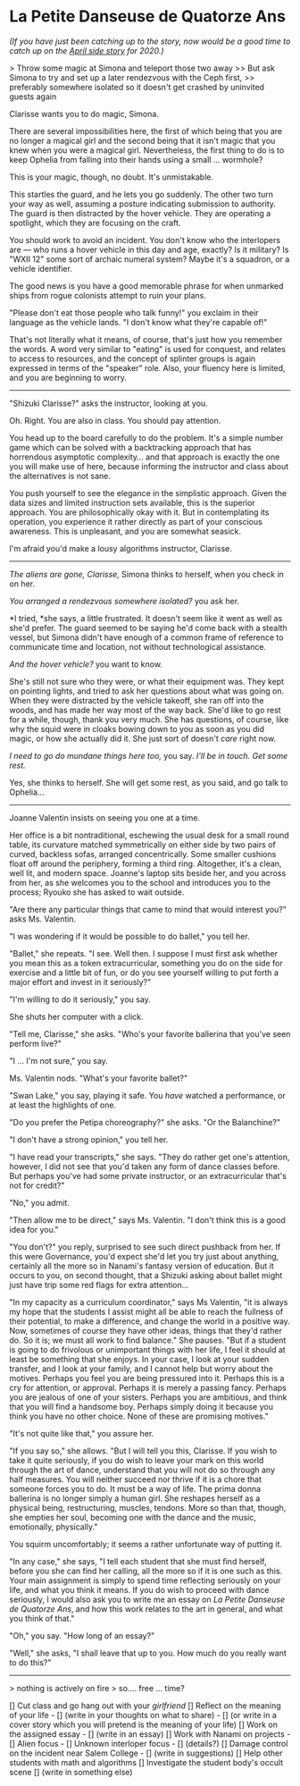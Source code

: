 # La Petite Danseuse de Quatorze Ans

*(If you have just been catching up to the story, now would be a good time to catch up on the [April side story](https://forums.sufficientvelocity.com/threads/clarisse-quest-now-in-part-ii-revolutionary-girl-clarisse-a-pmmm-tts-quest.44100/5/reader/#post-14837008) for 2020.)*

\> Throw some magic at Simona and teleport those two away
\>> But ask Simona to try and set up a later rendezvous with the Ceph first,
\>> preferably somewhere isolated so it doesn't get crashed by uninvited guests again

Clarisse wants you to do magic, Simona.

There are several impossibilities here, the first of which being that you are no longer a magical girl and the second being that it isn't magic that you knew when you were a magical girl. Nevertheless, the first thing to do is to keep Ophelia from falling into their hands using a small … wormhole?

This is your magic, though, no doubt. It's unmistakable.

This startles the guard, and he lets you go suddenly. The other two turn your way as well, assuming a posture indicating submission to authority. The guard is then distracted by the hover vehicle. They are operating a spotlight, which they are focusing on the craft.

You should work to avoid an incident. You don't know who the interlopers are — who runs a hover vehicle in this day and age, exactly? Is it military? Is "WXII 12" some sort of archaic numeral system? Maybe it's a squadron, or a vehicle identifier.

The good news is you have a good memorable phrase for when unmarked ships from rogue colonists attempt to ruin your plans.

"Please don't eat those people who talk funny!" you exclaim in their language as the vehicle lands. "I don't know what they're capable of!"

That's not literally what it means, of course, that's just how you remember the words. A word very similar to "eating" is used for conquest, and relates to access to resources, and the concept of splinter groups is again expressed in terms of the "speaker" role. Also, your fluency here is limited, and you are beginning to worry.

***

"Shizuki Clarisse?" asks the instructor, looking at you.

Oh. Right. You are also in class. You should pay attention.

You head up to the board carefully to do the problem. It's a simple number game which can be solved with a backtracking approach that has horrendous asymptotic complexity… and that approach is exactly the one you will make use of here, because informing the instructor and class about the alternatives is not sane.

You push yourself to see the elegance in the simplistic approach. Given the data sizes and limited instruction sets available, this is the superior approach. You are philosophically okay with it. But in contemplating its operation, you experience it rather directly as part of your conscious awareness. This is unpleasant, and you are somewhat seasick.

I'm afraid you'd make a lousy algorithms instructor, Clarisse.

***

*The aliens are gone, Clarisse,* Simona thinks to herself, when you check in on her.

*You arranged a rendezvous somewhere isolated?* you ask her.

\*I tried, \*she says, a little frustrated. It doesn't seem like it went as well as she'd prefer. The guard seemed to be saying he'd come back with a stealth vessel, but Simona didn't have enough of a common frame of reference to communicate time and location, not without technological assistance.

*And the hover vehicle?* you want to know.

She's still not sure who they were, or what their equipment was. They kept on pointing lights, and tried to ask her questions about what was going on. When they were distracted by the vehicle takeoff, she ran off into the woods, and has made her way most of the way back. She'd like to go rest for a while, though, thank you very much. She has questions, of course, like why the squid were in cloaks bowing down to you as soon as you did magic, or how she actually did it. She just sort of doesn't *care* right now.

*I need to go do mundane things here too,* you say. *I'll be in touch. Get some rest.*

Yes, she thinks to herself. She will get some rest, as you said, and go talk to Ophelia...

***

Joanne Valentin insists on seeing you one at a time.

Her office is a bit nontraditional, eschewing the usual desk for a small round table, its curvature matched symmetrically on either side by two pairs of curved, backless sofas, arranged concentrically. Some smaller cushions float off around the periphery, forming a third ring. Altogether, it's a clean, well lit, and modern space. Joanne's laptop sits beside her, and you across from her, as she welcomes you to the school and introduces you to the process; Ryouko she has asked to wait outside.

"Are there any particular things that came to mind that would interest you?" asks Ms. Valentin.

"I was wondering if it would be possible to do ballet," you tell her.

"Ballet," she repeats. "I see. Well then. I suppose I must first ask whether you mean this as a token extracurricular, something you do on the side for exercise and a little bit of fun, or do you see yourself willing to put forth a major effort and invest in it seriously?"

"I'm willing to do it seriously," you say.

She shuts her computer with a click.

"Tell me, Clarisse," she asks. "Who's your favorite ballerina that you've seen perform live?"

"I … I'm not sure," you say.

Ms. Valentin nods. "What's your favorite ballet?"

"Swan Lake," you say, playing it safe. You *have* watched a performance, or at least the highlights of one.

"Do you prefer the Petipa choreography?" she asks. "Or the Balanchine?"

"I don't have a strong opinion," you tell her.

"I have read your transcripts," she says. "They do rather get one's attention, however, I did not see that you'd taken any form of dance classes before. But perhaps you've had some private instructor, or an extracurricular that's not for credit?"

"No," you admit.

"Then allow me to be direct," says Ms. Valentin. "I don't think this is a good idea for you."

"You don't?" you reply, surprised to see such direct pushback from her. If this were Governance, you'd expect she'd let you try just about anything, certainly all the more so in Nanami's fantasy version of education. But it occurs to you, on second thought, that a Shizuki asking about ballet might just have trip some red flags for extra attention...

"In my capacity as a curriculum coordinator," says Ms Valentin, "it is always my hope that the students I assist might all be able to reach the fullness of their potential, to make a difference, and change the world in a positive way. Now, sometimes of course they have other ideas, things that they'd rather do. So it is; we must all work to find balance." She pauses. "But if a student is going to do frivolous or unimportant things with her life, I feel it should at least be something that she enjoys. In your case, I look at your sudden transfer, and I look at your family, and I cannot help but worry about the motives. Perhaps you feel you are being pressured into it. Perhaps this is a cry for attention, or approval. Perhaps it is merely a passing fancy. Perhaps you are jealous of one of your sisters. Perhaps you are ambitious, and think that you will find a handsome boy. Perhaps simply doing it because you think you have no other choice. None of these are promising motives."

"It's not quite like that," you assure her.

"If you say so," she allows. "But I will tell you this, Clarisse. If you wish to take it quite seriously, if you do wish to leave your mark on this world through the art of dance, understand that you will not do so through any half measures. You will neither succeed nor thrive if it is a chore that someone forces you to do. It must be a way of life. The prima donna ballerina is no longer simply a human girl. She reshapes herself as a physical being, restructuring, muscles, tendons. More so than that, though, she empties her soul, becoming one with the dance and the music, emotionally, physically."

You squirm uncomfortably; it seems a rather unfortunate way of putting it.

"In any case," she says, "I tell each student that she must find herself, before you she can find her calling, all the more so if it is one such as this. Your main assignment is simply to spend time reflecting seriously on your life, and what you think it means. If you do wish to proceed with dance seriously, I would also ask you to write me an essay on *La Petite Danseuse de Quatorze Ans*, and how this work relates to the art in general, and what you think of that."

"Oh," you say. "How long of an essay?"

"Well," she asks, "I shall leave that up to you. How much do you really want to do this?"

***

\> nothing is actively on fire
\> so…. free … time?

\[] Cut class and go hang out with your *girlfriend*
\[] Reflect on the meaning of your life
\- \[] (write in your thoughts on what to share)
\- \[] (or write in a cover story which you will pretend is the meaning of your life)
\[] Work on the assigned essay
\- \[] (write in an essay)
\[] Work with Nanami on projects
\- \[] Alien focus
\- \[] Unknown interloper focus
\- \[] (details?)
\[] Damage control on the incident near Salem College
\- \[] (write in suggestions)
\[] Help other students with math and algorithms
\[] Investigate the student body's occult scene
\[] (write in something else)
